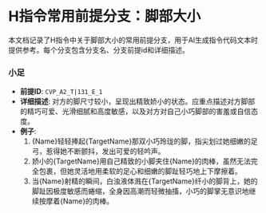 # H指令常用前提分支：脚部大小

本文档记录了H指令中关于脚部大小的常用前提分支，用于AI生成指令代码文本时提供参考。每个分支包含分支名、分支前提id和详细描述。

### 小足
- **前提ID**: `CVP_A2_T|131_E_1`
- **详细描述**: 对方的脚尺寸较小，呈现出精致娇小的状态。应重点描述对方脚部的精巧可爱、光滑细腻和高度敏感，以及对方对自己小巧脚部的害羞或自信态度。
- **例子**:
  1. {Name}轻轻捧起{TargetName}那双小巧玲珑的脚，指尖划过她细嫩的足弓，惹得她不断颤抖，发出可爱的轻吟声。
  2. 娇小的{TargetName}用自己精致的小脚夹住{Name}的肉棒，虽然无法完全包裹，但她灵活地用柔软的足心和细嫩的脚趾轻巧地上下摩擦着。
  3. 当{Name}射精的瞬间，白浊液体溅在{TargetName}纤小的脚背上，她的脚趾因极度敏感而蜷缩，全身因高潮而轻微抽搐，小巧的脚掌无意识地继续按摩着{Name}的肉棒。
